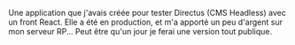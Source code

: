 Une application que j'avais créée pour tester Directus (CMS Headless) avec un front React.
Elle a été en production, et m'a apporté un peu d'argent sur mon serveur RP... Peut être qu'un jour je ferai une version tout publique.
